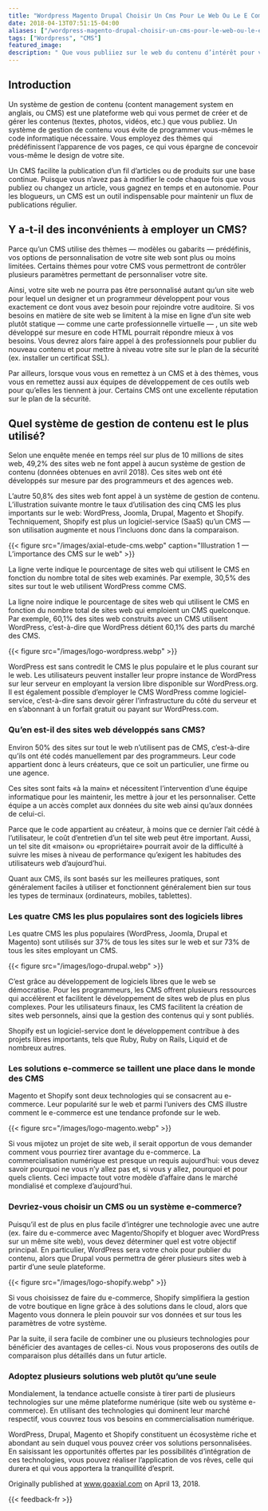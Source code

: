 ```yaml
---
title: "Wordpress Magento Drupal Choisir Un Cms Pour Le Web Ou Le E Commerce Axial"
date: 2018-04-13T07:51:15-04:00
aliases: ["/wordpress-magento-drupal-choisir-un-cms-pour-le-web-ou-le-e-commerce-axial-5c58c4878f8d"]
tags: ["Wordpress", "CMS"]
featured_image: 
description: " Que vous publiiez sur le web du contenu d’intérêt pour vos lecteurs ou que vous vendiez des produits ou des services en ligne, il y a fort à parier que vous avez songé ou que vous songiez à utiliser un système de gestion de contenu. Voici quelques conseils pour vous orienter dans l’univers des CMS (ex. WordPress, Drupal, Magento, Shopify) et pour choisir le CMS qui vous aidera à diffuser du contenu, à bloguer ou à faire du e-commerce."
---
```


## Introduction

Un système de gestion de contenu (content management system en anglais, ou CMS) est une plateforme web qui vous permet de créer et de gérer les contenus (textes, photos, vidéos, etc.) que vous publiez. Un système de gestion de contenu vous évite de programmer vous-mêmes le code informatique nécessaire. Vous employez des thèmes qui prédéfinissent l’apparence de vos pages, ce qui vous épargne de concevoir vous-même le design de votre site.

Un CMS facilite la publication d’un fil d’articles ou de produits sur une base continue. Puisque vous n’avez pas à modifier le code chaque fois que vous publiez ou changez un article, vous gagnez en temps et en autonomie. Pour les blogueurs, un CMS est un outil indispensable pour maintenir un flux de publications régulier.

## Y a-t-il des inconvénients à employer un CMS?

Parce qu’un CMS utilise des thèmes — modèles ou gabarits — prédéfinis, vos options de personnalisation de votre site web sont plus ou moins limitées. Certains thèmes pour votre CMS vous permettront de contrôler plusieurs paramètres permettant de personnaliser votre site.

Ainsi, votre site web ne pourra pas être personnalisé autant qu’un site web pour lequel un designer et un programmeur développent pour vous exactement ce dont vous avez besoin pour rejoindre votre auditoire. Si vos besoins en matière de site web se limitent à la mise en ligne d’un site web plutôt statique — comme une carte professionnelle virtuelle — , un site web développé sur mesure en code HTML pourrait répondre mieux à vos besoins. Vous devrez alors faire appel à des professionnels pour publier du nouveau contenu et pour mettre à niveau votre site sur le plan de la sécurité (ex. installer un certificat SSL).

Par ailleurs, lorsque vous vous en remettez à un CMS et à des thèmes, vous vous en remettez aussi aux équipes de développement de ces outils web pour qu’elles les tiennent à jour. Certains CMS ont une excellente réputation sur le plan de la sécurité.

## Quel système de gestion de contenu est le plus utilisé?

Selon une enquête menée en temps réel sur plus de 10 millions de sites web, 49,2% des sites web ne font appel à aucun système de gestion de contenu (données obtenues en avril 2018). Ces sites web ont été développés sur mesure par des programmeurs et des agences web.

L’autre 50,8% des sites web font appel à un système de gestion de contenu. L’illustration suivante montre le taux d’utilisation des cinq CMS les plus importants sur le web: WordPress, Joomla, Drupal, Magento et Shopify. Techniquement, Shopify est plus un logiciel-service (SaaS) qu’un CMS — son utilisation augmente et nous l’incluons donc dans la comparaison.


{{< figure src="/images/axial-etude-cms.webp" caption="Illustration 1 — L’importance des CMS sur le web" >}}

La ligne verte indique le pourcentage de sites web qui utilisent le CMS en fonction du nombre total de sites web examinés. Par exemple, 30,5% des sites sur tout le web utilisent WordPress comme CMS.

La ligne noire indique le pourcentage de sites web qui utilisent le CMS en fonction du nombre total de sites web qui emploient un CMS quelconque. Par exemple, 60,1% des sites web construits avec un CMS utilisent WordPress, c’est-à-dire que WordPress détient 60,1% des parts du marché des CMS.

{{< figure src="/images/logo-wordpress.webp" >}}

WordPress est sans contredit le CMS le plus populaire et le plus courant sur le web. Les utilisateurs peuvent installer leur propre instance de WordPress sur leur serveur en employant la version libre disponible sur WordPress.org. Il est également possible d’employer le CMS WordPress comme logiciel-service, c’est-à-dire sans devoir gérer l’infrastructure du côté du serveur et en s’abonnant à un forfait gratuit ou payant sur WordPress.com.

### Qu’en est-il des sites web développés sans CMS?

Environ 50% des sites sur tout le web n’utilisent pas de CMS, c’est-à-dire qu’ils ont été codés manuellement par des programmeurs. Leur code appartient donc à leurs créateurs, que ce soit un particulier, une firme ou une agence.

Ces sites sont faits «à la main» et nécessitent l’intervention d’une équipe informatique pour les maintenir, les mettre à jour et les personnaliser. Cette équipe a un accès complet aux données du site web ainsi qu’aux données de celui-ci.

Parce que le code appartient au créateur, à moins que ce dernier l’ait cédé à l’utilisateur, le coût d’entretien d’un tel site web peut être important. Aussi, un tel site dit «maison» ou «propriétaire» pourrait avoir de la difficulté à suivre les mises à niveau de performance qu’exigent les habitudes des utilisateurs web d’aujourd’hui.

Quant aux CMS, ils sont basés sur les meilleures pratiques, sont généralement faciles à utiliser et fonctionnent généralement bien sur tous les types de terminaux (ordinateurs, mobiles, tablettes).

### Les quatre CMS les plus populaires sont des logiciels libres
Les quatre CMS les plus populaires (WordPress, Joomla, Drupal et Magento) sont utilisés sur 37% de tous les sites sur le web et sur 73% de tous les sites employant un CMS.


{{< figure src="/images/logo-drupal.webp" >}}

C’est grâce au développement de logiciels libres que le web se démocratise. Pour les programmeurs, les CMS offrent plusieurs ressources qui accélèrent et facilitent le développement de sites web de plus en plus complexes. Pour les utilisateurs finaux, les CMS facilitent la création de sites web personnels, ainsi que la gestion des contenus qui y sont publiés.

Shopify est un logiciel-service dont le développement contribue à des projets libres importants, tels que Ruby, Ruby on Rails, Liquid et de nombreux autres.

### Les solutions e-commerce se taillent une place dans le monde des CMS

Magento et Shopify sont deux technologies qui se consacrent au e-commerce. Leur popularité sur le web et parmi l’univers des CMS illustre comment le e-commerce est une tendance profonde sur le web.

{{< figure src="/images/logo-magento.webp" >}}


Si vous mijotez un projet de site web, il serait opportun de vous demander comment vous pourriez tirer avantage du e-commerce. La commercialisation numérique est presque un requis aujourd’hui: vous devez savoir pourquoi ne vous n’y allez pas et, si vous y allez, pourquoi et pour quels clients. Ceci impacte tout votre modèle d’affaire dans le marché mondialisé et complexe d’aujourd’hui.

### Devriez-vous choisir un CMS ou un système e-commerce?

Puisqu’il est de plus en plus facile d’intégrer une technologie avec une autre (ex. faire du e-commerce avec Magento/Shopify et bloguer avec WordPress sur un même site web), vous devez déterminer quel est votre objectif principal. En particulier, WordPress sera votre choix pour publier du contenu, alors que Drupal vous permettra de gérer plusieurs sites web à partir d’une seule plateforme.

{{< figure src="/images/logo-shopify.webp" >}}

Si vous choisissez de faire du e-commerce, Shopify simplifiera la gestion de votre boutique en ligne grâce à des solutions dans le cloud, alors que Magento vous donnera le plein pouvoir sur vos données et sur tous les paramètres de votre système.

Par la suite, il sera facile de combiner une ou plusieurs technologies pour bénéficier des avantages de celles-ci. Nous vous proposerons des outils de comparaison plus détaillés dans un futur article.

### Adoptez plusieurs solutions web plutôt qu’une seule

Mondialement, la tendance actuelle consiste à tirer parti de plusieurs technologies sur une même plateforme numérique (site web ou système e-commerce). En utilisant des technologies qui dominent leur marché respectif, vous couvrez tous vos besoins en commercialisation numérique.

WordPress, Drupal, Magento et Shopify constituent un écosystème riche et abondant au sein duquel vous pouvez créer vos solutions personnalisées. En saisissant les opportunités offertes par les possibilités d’intégration de ces technologies, vous pouvez réaliser l’application de vos rêves, celle qui durera et qui vous apportera la tranquillité d’esprit.

Originally published at www.goaxial.com on April 13, 2018.

{{< feedback-fr >}}
